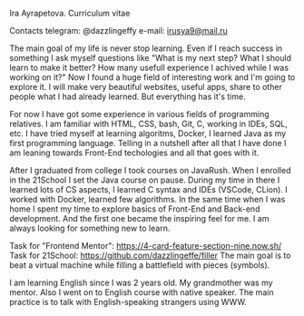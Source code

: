 Ira Ayrapetova. Curriculum vitae

Contacts
telegram: @dazzlingeffy
e-mail: irusya9@mail.ru

The main goal of my life is never stop learning. Even if I reach success in something I ask myself questions like "What is my next step? What I should learn to make it better? How many usefull experience I achived while I was working on it?" Now I found a huge field of interesting work and I'm going to explore it. I will make very beautiful websites, useful apps, share to other people what I had already learned. But everything has it's time.

For now I have got some experience in various fields of programming relatives. I am familiar with HTML, CSS, bash, Git, C, working in IDEs, SQL, etc. I have tried myself at learning algoritms, Docker, I learned Java as my first programming language. Telling in a nutshell after all that I have done I am leaning towards Front-End techologies and all that goes with it.

After I graduated from college I took courses on JavaRush. When I enrolled in the 21School I set the Java course on pause. During my time in there I learned lots of CS aspects, I learned С syntax and IDEs (VSCode, CLion). I worked with Docker, learned few algorithms. In the same time when I was home I spent my time to explore basics of Front-End and Back-end development. And the first one became the inspiring feel for me. I am always looking for something new to learn.

Task for "Frontend Mentor": https://4-card-feature-section-nine.now.sh/
Task for 21School: https://github.com/dazzlingeffe/filler
The main goal is to beat a virtual machine while filling a battlefield with pieces (symbols).

I am learning English since I was 2 years old. My grandmother was my mentor. Also I went on to English course with native speaker. The main practice is to talk with English-speaking strangers using WWW.